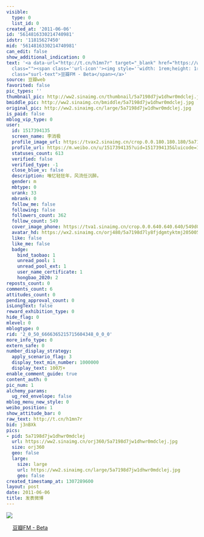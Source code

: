 ```yaml
---
visible:
  type: 0
  list_id: 0
created_at: '2011-06-06'
id: '5614816330214740981'
idstr: '11815627450'
mid: '5614816330214740981'
can_edit: false
show_additional_indication: 0
text: '<a data-url="http://t.cn/h1mn7r" target="_blank" href="https://weibo.cn/sinaurl?start=1383879gd7b6g0&cid=0&luicode=10000011&lfid=2304131517394135_-_WEIBO_SECOND_PROFILE_WEIBO&u=http%3A%2F%2Fdouban.fm%2F%3Fstart%3D1383879gd7b6g0%26cid%3D0"
  class=""><span class=''url-icon''><img style=''width: 1rem;height: 1rem'' src=''//h5.sinaimg.cn/upload/2015/09/25/3/timeline_card_small_web_default.png''></span><span
  class="surl-text">豆瓣FM - Beta</span></a>'
source: 豆瓣web
favorited: false
pic_types: ''
thumbnail_pic: http://ww2.sinaimg.cn/thumbnail/5a7198d7jw1dhwr0mdclej.jpg
bmiddle_pic: http://ww2.sinaimg.cn/bmiddle/5a7198d7jw1dhwr0mdclej.jpg
original_pic: http://ww2.sinaimg.cn/large/5a7198d7jw1dhwr0mdclej.jpg
is_paid: false
mblog_vip_type: 0
user:
  id: 1517394135
  screen_name: 李消极
  profile_image_url: https://tvax2.sinaimg.cn/crop.0.0.180.180.180/5a7198d7ly8fjdgmtyktmj20500500so.jpg?KID=imgbed,tva&Expires=1606399972&ssig=2PaXsSZ7bO
  profile_url: https://m.weibo.cn/u/1517394135?uid=1517394135&luicode=10000011&lfid=2304131517394135_-_WEIBO_SECOND_PROFILE_WEIBO
  statuses_count: 613
  verified: false
  verified_type: -1
  close_blue_v: false
  description: 唯忆轻狂年，风流任沉醉。
  gender: m
  mbtype: 0
  urank: 33
  mbrank: 0
  follow_me: false
  following: false
  followers_count: 362
  follow_count: 549
  cover_image_phone: https://tva1.sinaimg.cn/crop.0.0.640.640.640/549d0121tw1egm1kjly3jj20hs0hsq4f.jpg
  avatar_hd: https://wx2.sinaimg.cn/orj480/5a7198d7ly8fjdgmtyktmj20500500so.jpg
  like: false
  like_me: false
  badge:
    bind_taobao: 1
    unread_pool: 1
    unread_pool_ext: 1
    user_name_certificate: 1
    hongbao_2020: 2
reposts_count: 0
comments_count: 6
attitudes_count: 0
pending_approval_count: 0
isLongText: false
reward_exhibition_type: 0
hide_flag: 0
mlevel: 0
mblogtype: 0
rid: '2_0_50_6666365215715604348_0_0_0'
more_info_type: 0
extern_safe: 0
number_display_strategy:
  apply_scenario_flag: 3
  display_text_min_number: 1000000
  display_text: 100万+
enable_comment_guide: true
content_auth: 0
pic_num: 1
alchemy_params:
  ug_red_envelope: false
mblog_menu_new_style: 0
weibo_position: 1
show_attitude_bar: 0
raw_text: http://t.cn/h1mn7r
bid: j3nBXk
pics:
- pid: 5a7198d7jw1dhwr0mdclej
  url: https://ww2.sinaimg.cn/orj360/5a7198d7jw1dhwr0mdclej.jpg
  size: orj360
  geo: false
  large:
    size: large
    url: https://ww2.sinaimg.cn/large/5a7198d7jw1dhwr0mdclej.jpg
    geo: false
created_timestamp_at: 1307289600
layout: post
date: 2011-06-06
title: 发表微博
---
```


![](http://ww2.sinaimg.cn/large/5a7198d7jw1dhwr0mdclej.jpg)

<a data-url="http://t.cn/h1mn7r" target="_blank" href="https://weibo.cn/sinaurl?start=1383879gd7b6g0&cid=0&luicode=10000011&lfid=2304131517394135_-_WEIBO_SECOND_PROFILE_WEIBO&u=http%3A%2F%2Fdouban.fm%2F%3Fstart%3D1383879gd7b6g0%26cid%3D0" class=""><span class='url-icon'><img style='width: 1rem;height: 1rem' src='//h5.sinaimg.cn/upload/2015/09/25/3/timeline_card_small_web_default.png'></span><span class="surl-text">豆瓣FM - Beta</span></a>

